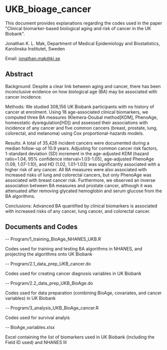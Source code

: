 # UKB_bioage_cancer

This document provides explanations regarding the codes used in the paper "Clinical biomarker-based biological aging and risk of cancer in the UK Biobank".

Jonathan K. L. Mak, Department of Medical Epidemiology and Biostatistics, Karolinska Institutet, Sweden

Email: jonathan.mak@ki.se 


## Abstract

Background: Despite a clear link between aging and cancer, there has been inconclusive evidence on how biological age (BA) may be associated with cancer incidence.

Methods: We studied 308,156 UK Biobank participants with no history of cancer at enrolment. Using 18 age-associated clinical biomarkers, we computed three BA measures (Klemera-Doubal method[KDM], PhenoAge, homeostatic dysregulation[HD]) and assessed their associations with incidence of any cancer and five common cancers (breast, prostate, lung, colorectal, and melanoma) using Cox proportional-hazards models. 

Results: A total of 35,426 incident cancers were documented during a median follow-up of 10.9 years. Adjusting for common cancer risk factors, 1-standard deviation (SD) increment in the age-adjusted KDM (hazard ratio=1.04, 95% confidence interval=1.03-1.05), age-adjusted PhenoAge (1.09, 1.07-1.10), and HD (1.02, 1.01-1.03) was significantly associated with a higher risk of any cancer. All BA measures were also associated with increased risks of lung and colorectal cancers, but only PhenoAge was associated with breast cancer risk. Furthermore, we observed an inverse association between BA measures and prostate cancer, although it was attenuated after removing glycated hemoglobin and serum glucose from the BA algorithms.

Conclusions: Advanced BA quantified by clinical biomarkers is associated with increased risks of any cancer, lung cancer, and colorectal cancer.


## Documents and Codes

-- Program/1_training_BioAge_NHANES_UKB.R

Codes used for training and testing BA algorithms in NHANES, and projecting the algorithms onto UK Biobank

-- Program/2.1_data_prep_UKB_cancer.do

Codes used for creating cancer diagnosis variables in UK Biobank

-- Program/2.2_data_prep_UKB_BioAge.do

Codes used for data preparation (combining BioAge, covariates, and cancer variables) in UK Biobank

-- Program/3_analysis_UKB_BioAge_cancer.R

Codes used for survival analyis

-- BioAge_variables.xlsx

Excel containing the list of biomarkers used in UK Biobank (including the Field ID used) and NHANES III
